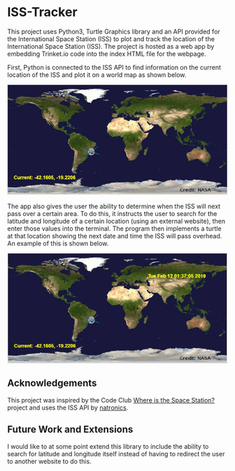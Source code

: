 # ISS-Tracker

This project uses Python3, Turtle Graphics library and an API provided for the International Space Station (ISS) to plot and track the location of the International Space Station (ISS).  The project is hosted as a web app by embedding Trinket.io code into the index HTML file for the webpage.

First, Python is connected to the ISS API to find information on the current location of the ISS and plot it on a world map as shown below.

![screenshot](https://github.com/keeganosler/ISS-Tracker/blob/master/readme%20images/currentLocation.JPG)

The app also gives the user the ability to determine when the ISS will next pass over a certain area. To do this, it instructs the user to search for the latitude and longitude of a certain location (using an external website), then enter those values into the terminal.  The program then implements a turtle at that location showing the next date and time the ISS will pass overhead.  An example of this is shown below.

![screenshot](https://github.com/keeganosler/ISS-Tracker/blob/master/readme%20images/passover.JPG)


## Acknowledgements

This project was inspired by the Code Club [Where is the Space Station?](https://codeclubprojects.org/en-GB/python/iss/) project and uses the ISS API by [natronics](https://github.com/natronics).

## Future Work and Extensions

I would like to at some point extend this library to include the ability to search for latitude and longitude itself instead of having to redirect the user to another website to do this.
